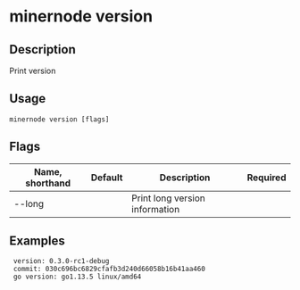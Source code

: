 # minernode version

## Description

Print version

## Usage
```
minernode version [flags]
```
## Flags

| Name, shorthand| Default   | Description | Required                                                                  |
| --------------- | ----   | -------- | --------------------- 
| --long    |  | Print long version information |

## Examples
```
 version: 0.3.0-rc1-debug
 commit: 030c696bc6829cfafb3d240d66058b16b41aa460
 go version: go1.13.5 linux/amd64
```
